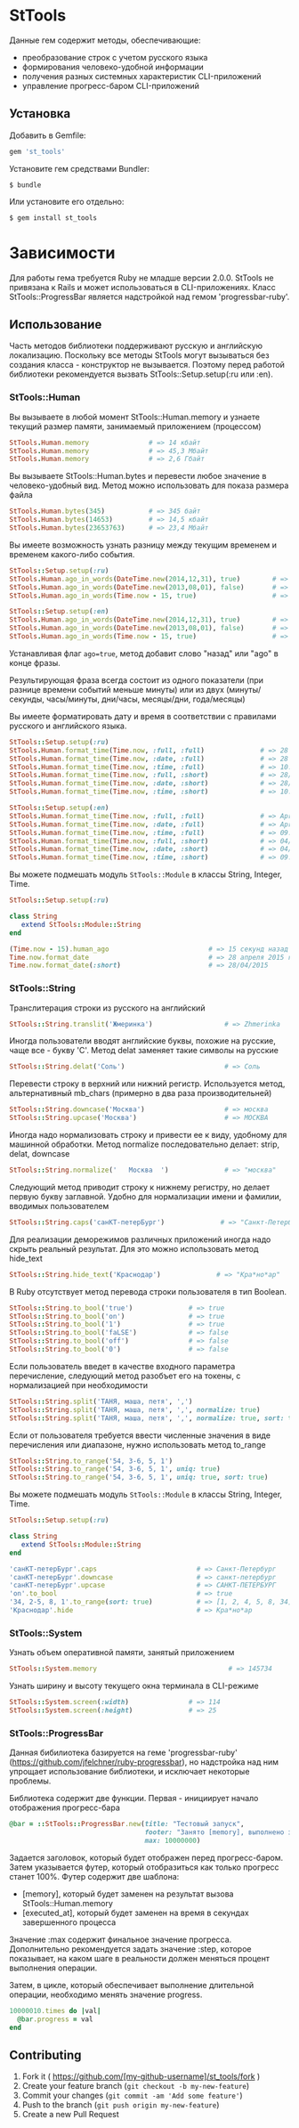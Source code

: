 # StTools

Данные гем содержит методы, обеспечивающие:
- преобразование строк с учетом русского языка
- формирования человеко-удобной информации
- получения разных системных характеристик CLI-приложений
- управление прогресс-баром CLI-приложений

## Установка

Добавить в Gemfile:

```ruby
gem 'st_tools'
```

Установите гем cредствами Bundler:

    $ bundle

Или установите его отдельно:

    $ gem install st_tools

# Зависимости

Для работы гема требуется Ruby не младше версии 2.0.0. StTools не привязана к Rails и может использоваться в CLI-приложениях.
 Класс StTools::ProgressBar является надстройкой над гемом 'progressbar-ruby'.

## Использование

Часть методов библиотеки поддерживают русскую и английскую локализацию.
Поскольку все методы StTools могут вызываться без создания класса - конструктор не вызывается.
Поэтому перед работой библиотеки рекомендуется вызвать StTools::Setup.setup(:ru или :en).

### StTools::Human

Вы вызываете в любой момент StTools::Human.memory и узнаете текущий размер памяти, занимаемый приложением (процессом)

```ruby
StTools.Human.memory               # => 14 кбайт
StTools.Human.memory               # => 45,3 Мбайт
StTools.Human.memory               # => 2,6 Гбайт
```

Вы вызываете StTools::Human.bytes и перевести любое значение в человеко-удобный вид. Метод можно использовать для показа размера файла

```ruby
StTools.Human.bytes(345)           # => 345 байт
StTools.Human.bytes(14653)         # => 14,5 кбайт
StTools.Human.bytes(23653763)      # => 23,4 Мбайт
```

Вы имеете возможность узнать разницу между текущим временем и временем какого-либо события.

```ruby
StTools::Setup.setup(:ru)
StTools.Human.ago_in_words(DateTime.new(2014,12,31), true)        # => 4 месяца 21 день назад
StTools.Human.ago_in_words(DateTime.new(2013,08,01), false)       # => 1 год 8 месяца
StTools.Human.ago_in_words(Time.now - 15, true)                   # => 15 секунд назад
```

```ruby
StTools::Setup.setup(:en)
StTools.Human.ago_in_words(DateTime.new(2014,12,31), true)        # => 4 months 21 days ago
StTools.Human.ago_in_words(DateTime.new(2013,08,01), false)       # => 1 year 8 months
StTools.Human.ago_in_words(Time.now - 15, true)                   # => 15 seconds ago
```

Устанавливая флаг ```ago=true```, метод добавит слово "назад" или "ago" в конце фразы.

Результирующая фраза всегда состоит из одного показатели (при разнице времени событий меньше минуты) или из двух (минуты/секунды, часы/минуты, дни/часы, месяцы/дни, года/месяцы)

Вы имеете форматировать дату и время в соответствии с правилами русского и английского языка.

```ruby
StTools::Setup.setup(:ru)
StTools.Human.format_time(Time.now, :full, :full)              # => 28 апреля 2015 г. 10:45:23
StTools.Human.format_time(Time.now, :date, :full)              # => 28 апреля 2015 г.
StTools.Human.format_time(Time.now, :time, :full)              # => 10:45:23
StTools.Human.format_time(Time.now, :full, :short)             # => 28/04/2015 10:45
StTools.Human.format_time(Time.now, :date, :short)             # => 28/04/2015
StTools.Human.format_time(Time.now, :time, :short)             # => 10:45
```

```ruby
StTools::Setup.setup(:en)
StTools.Human.format_time(Time.now, :full, :full)              # => April 28, 2015 09:45:23 am
StTools.Human.format_time(Time.now, :date, :full)              # => April 28, 2015
StTools.Human.format_time(Time.now, :time, :full)              # => 09:45:23 am
StTools.Human.format_time(Time.now, :full, :short)             # => 04/28/2015 09:45 am
StTools.Human.format_time(Time.now, :date, :short)             # => 04/28/2015
StTools.Human.format_time(Time.now, :time, :short)             # => 09:45 am
```

Вы можете подмешать модуль `StTools::Module` в классы String, Integer, Time.

```ruby
StTools::Setup.setup(:ru)

class String
   extend StTools::Module::String
end

(Time.now - 15).human_ago                         # => 15 секунд назад
Time.now.format_date                              # => 28 апреля 2015 г.
Time.now.format_date(:short)                      # => 28/04/2015
```

### StTools::String

Транслитерация строки из русского на английский

```ruby
StTools::String.translit('Жмеринка')                  # => Zhmerinka
```

Иногда пользователи вводят английские буквы, похожие на русские, чаще все - букву 'C'. Метод delat заменяет такие символы на русские

```ruby
StTools::String.delat('Соль')                         # => Соль
```

Перевести строку в верхний или нижний регистр. Используется метод, альтернативный mb_chars (примерно в два раза производительней)

```ruby
StTools::String.downcase('Москва')                    # => москва
StTools::String.upcase('Москва')                      # => МОСКВА
```

Иногда надо нормализовать строку и привести ее к виду, удобному для машинной обработки.
Метод normalize последовательно делает: strip, delat, downcase

```ruby
StTools::String.normalize('   Москва  ')              # => "москва"
```

Следующий метод приводит строку к нижнему регистру, но делает первую букву заглавной.
Удобно для нормализации имени и фамилии, вводимых пользователем

```ruby
StTools::String.caps('санКТ-петерБург')              # => "Санкт-Петербург"
```

Для реализации деморежимов различных приложений иногда надо скрыть реальный результат.
Для это можно использовать метод hide_text

```ruby
StTools::String.hide_text('Краснодар')              # => "Кра*но*ар"
```

В Ruby отсутствует метод перевода строки пользователя в тип Boolean.

```ruby
StTools::String.to_bool('true')              # => true
StTools::String.to_bool('on')                # => true
StTools::String.to_bool('1')                 # => true
StTools::String.to_bool('faLSE')             # => false
StTools::String.to_bool('off')               # => false
StTools::String.to_bool('0')                 # => false
```

Если пользователь введет в качестве входного параметра перечисление, следующий метод разобъет его на токены,
с нормализацией при необходимости

```ruby
StTools::String.split('ТАНЯ, маша, петя', ',')                                 # => ['ТАНЯ', 'маша', 'петя']
StTools::String.split('ТАНЯ, маша, петя', ',', normalize: true)                # => ['таня', 'маша', 'петя']
StTools::String.split('ТАНЯ, маша, петя', ',', normalize: true, sort: true)    # => ['маша', 'петя', 'таня']
```

Если от пользователя требуется ввести численные значения в виде перечисления или диапазоне, нужно использовать
метод to_range

```ruby
StTools::String.to_range('54, 3-6, 5, 1')                                 # => [54, 3, 5, 6, 5, 1]
StTools::String.to_range('54, 3-6, 5, 1', uniq: true)                     # => [54, 3, 5, 6, 1]
StTools::String.to_range('54, 3-6, 5, 1', uniq: true, sort: true)         # => [1, 3, 5, 6, 54]
```

Вы можете подмешать модуль `StTools::Module` в классы String, Integer, Time.

```ruby
StTools::Setup.setup(:ru)

class String
   extend StTools::Module::String
end

'санКТ-петерБург'.caps                         # => Санкт-Петербург
'санКТ-петерБург'.downcase                     # => санкт-петербург
'санКТ-петерБург'.upcase                       # => САНКТ-ПЕТЕРБУРГ
'on'.to_bool                                   # => true
'34, 2-5, 8, 1'.to_range(sort: true)           # => [1, 2, 4, 5, 8, 34]
'Краснодар'.hide                               # => Кра*но*ар
```

### StTools::System

Узнать объем оперативной памяти, занятый приложением

```ruby
StTools::System.memory                                 # => 145734
```

Узнать ширину и высоту текущего окна терминала в CLI-режиме

```ruby
StTools::System.screen(:width)               # => 114
StTools::System.screen(:height)              # => 25
```

### StTools::ProgressBar

Данная бибилиотека базируется на геме 'progressbar-ruby' (https://github.com/jfelchner/ruby-progressbar), но надстройка над ним
упрощает использование библиотеки, и исключает некоторые проблемы.

Библиотека содержит две функции. Первая - инициирует начало отображения прогресс-бара

```ruby
@bar = ::StTools::ProgressBar.new(title: "Тестовый запуск",
                                  footer: "Занято [memory], выполнено за [executed_at] сек.",
                                  max: 10000000)
```

Задается заголовок, который будет отображен перед прогресс-баром. Затем указывается футер, который отобразиться как
только прогресс станет 100%. Футер содержит две шаблона:
- [memory], который будет заменен на результат вызова StTools::Human.memory
- [executed_at], который будет заменен на время в секундах завершенного процесса

Значение :max содержит финальное значение прогресса. Дополнительно рекомендуется задать значение :step, которое
показывает, на каком шаге в реальности должен меняться процент выполнения операции.

Затем, в цикле, который обеспечивает выполнение длительной операции, необходимо менять значение progress.

```ruby
10000010.times do |val|
  @bar.progress = val
end
```


## Contributing

1. Fork it ( https://github.com/[my-github-username]/st_tools/fork )
2. Create your feature branch (`git checkout -b my-new-feature`)
3. Commit your changes (`git commit -am 'Add some feature'`)
4. Push to the branch (`git push origin my-new-feature`)
5. Create a new Pull Request

